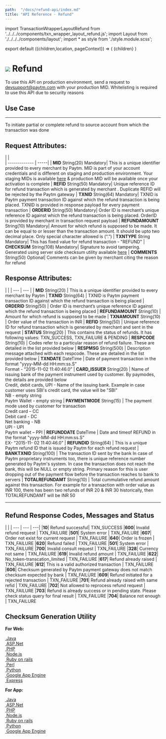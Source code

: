 ```yaml
---
path:  "/docs/refund-api/index.md"
title: "API Reference - Refund"
---    
```


import TransactionWrapperLayoutRefund from '../../../components/txn_wrapper_layout_refund.js';
import Layout from './../../../components/layout';
import * as style from './style.module.scss';

export default ({children,location, pageContext}) => (
    <Layout pageContext={pageContext}>
        <TransactionWrapperLayoutRefund checked={false}>
            {children}
        </TransactionWrapperLayoutRefund>
    </Layout>
)

<div>
<h1 className={`${style.statusHeading}`}><span><img src='/assets/tag-post.svg'/></span> Refund</h1>
</div>

To use this API on production environment, send a request to devsupport@paytm.com with your production MID. Whitelisting is required to use this API due to security reasons

## Use Case
---
To initiate partial or complete refund to source account from which the transaction was done

## Request Attributes:

|    |    
| ------------- | -----|
| **MID** String(20) Mandatory| This is a unique identifier provided to every merchant by Paytm. MID is part of your account credentials and is different on staging and production environment. Your staging MIDs is available <a href="https://dashboard.paytm.com/next/apikeys?src=dev" target="_blank">here</a> & production MID will be available once your activation is complete
| **REFID** String(50) Mandatory| Unique reference ID for refund transaction which is generated by merchant . Duplicate REFID will be rejected by the Paytm gateway
| **TXNID** String(64) Mandatory| TXNID is Paytm payment transaction ID against which the refund transaction is being placed. TXNID is provided in response payload for every payment transaction
| **ORDERID** String(50) Mandatory| Order ID is merchant’s unique reference ID against which the refund transaction is being placed. OrderID is provided by merchant in transaction request payload
| **REFUNDAMOUNT** String(10) Mandatory| Amount for which refund is supposed to be made. It can be equal to or lesser than the transaction amount. It should be upto two decimal place. Only special character allowed is (“.”)
| **TXNTYPE** String Mandatory| This has fixed value for refund transaction - "REFUND"
| **CHECKSUM** String(108) Mandatory| Signature to avoid tampering. Generated using server side checksum utility available  <a href="#code">here</a>
| **COMMENTS** String(50) Optional| Comments can be given by merchant citing the reason for refund 

<div className={`${style.space10}`}></div>

## Response Attributes:

| |
| --- | --- |
| **MID** String(20) | This is a unique identifier provided to every merchant by Paytm
| **TXNID** String(64) | TXNID is Paytm payment transaction ID against which the refund transaction is being placed
| **ORDERID** String(50) | Order ID is merchant’s unique reference ID against which the refund transaction is being placed
| **REFUNDAMOUNT** String(10) | Amount for which refund is supposed to be made
| **TXNAMOUNT** String(10) | Order value of the transaction in INR
| **REFID** String(50) | Unique reference ID for refund transaction which is generated by merchant and sent in the request
| **STATUS** String(20) | This contains the status of refunds. It has following values: TXN_SUCCESS, TXN_FAILURE & PENDING
| **RESPCODE** String(10) | Codes refer to a particular reason of refund failure. These are detailed in the list provided below
| **RESPMSG** String(500) | Description message attached with each respcode. These are detailed in the list provided below
| **TXNDATE** DateTime | Date of payment transaction in the format "yyyy-MM-dd HH:mm:ss.S" <br/>Format - “2015-11-02 11:40:46.0”
| **CARD_ISSUER** String(20) | Name of issuing bank of the payment instrument used by customer. By paymodes, the details are provided below <br/>Credit, debit cards, UPI - Name of the issuing bank. Example in case customer uses SBI's credit card, the value will be "SBI"<br/>NB - empty string<br/>Paytm Wallet - empty string
| **PAYMENTMODE** String(15) | The payment mode used by customer for transaction <br/>Credit card  – CC <br/>Debit card  - DC <br/>Net banking  - NB<br/>UPI - UPI <br/>Paytm wallet – PPI 
| **REFUNDDATE** DateTime | Date and timeof REFUND in the format  "yyyy-MM-dd HH:mm:ss.S"<br/>EX- “2015-11- 02 11:40:46.0”
| **REFUNDID** String(64) | This is a unique Paytm refund ID that is issued by Paytm for each refund request
| **BANKTXNID** String(100) | The transaction ID sent by the bank In case of Paytm proprietary instruments too, there is unique reference number generated by Paytm's system. In case the transaction does not reach the bank, this will be NULL or empty string. Primary reason for this is user dropping out of the payment flow before the transaction reaches to bank to servers
| **TOTALREFUNDAMT** String(10) | Total cummulative refund amount against this transaction. For example for a transaction with order value as INR 100, there has been two refunds of INR 20  & INR 30 historically, then TOTALREFUNDAMT will be INR 50



---

<div className={`${style.space10}`}></div>

## Refund Response Codes, Messages and Status

 | |
| --- | --- | ---|
|**10**| Refund successful| TXN_SUCCESS
|**600**| Invalid refund request | TXN_FAILURE
|**501**| System error | TXN_FAILURE
|**607**| Order not exist for current request | TXN_FAILURE
|**640**| Order is frozen | TXN_FAILURE
|**620**| Refund failed | TXN_FAILURE
|**501**| System error | TXN_FAILURE
|**700**| Invalid consult request | TXN_FAILURE
|**328**| Currency not same | TXN_FAILURE
|**619**| Invalid refund amount | TXN_FAILURE
|**622**| No_token-transcation_limited | TXN_FAILURE
|**617**| Refund already raised | TXN_FAILURE
|**612**| This is a valid authorized transaction | TXN_FAILURE
|**606**| Checksum generated by Paytm payment gateway does not match checksum expected by bank | TXN_FAILURE
|**609**| Refund initiated for a rejected transaction | TXN_FAILURE
|**701**| Refund already raised with same refid | TXN_FAILURE
|**702**| Not allowed to reprocess refund request | TXN_FAILURE
|**703**| Refund is already success or in pending state. Please check status query for final result | TXN_FAILURE
|**704**| Balance not enough | TXN_FAILURE
	

<h2 class="checksum">Checksum Generation Utility
    <a name="code"></a>
</h2>

**For Web:**

<div className={`${style.ecomPlatform} grid  justify-start`}>
            <div className={`${style.ecomCard}`}>
                <a href='https://github.com/Paytm-Payments/Paytm_Web_Sample_Kit_Java' target="_blank" className={`${style.cardLink} grid justify-between align-center`}>
                    <span className={`grid vertical justify-between align-center`}>
                        <img src='/assets/java.png' alt=''/>
                        <label>Java</label>
                    </span>
                </a>
            </div>
            <div className={`${style.ecomCard}`}>
                <a href='https://github.com/Paytm-Payments/Paytm_Web_Sample_Kit_dotNet' target="_blank" className={`${style.cardLink} grid justify-between align-center`}>
                    <span className={`grid vertical justify-between align-center`}>
                        <img src='/assets/logo-dotnet.png' alt=''/>
                        <label>ASP.Net</label>
                    </span>
                </a>
            </div>
            <div className={`${style.ecomCard}`}>
                <a href='https://github.com/Paytm-Payments/Paytm_Web_Sample_Kit_PHP' target="_blank" className={`${style.cardLink} grid justify-between align-center`}>
                    <span className={`grid vertical justify-between align-center`}>
                        <img src='/assets/logo-php.png' alt=''/>
                        <label>PHP</label>
                    </span>
                </a>
            </div>
            <div className={`${style.ecomCard}`}>
                <a href='https://github.com/Paytm-Payments/Paytm_Web_Sample_Kit_NodeJs' target="_blank" className={`${style.cardLink} grid justify-between align-center`}>
                    <span className={`grid vertical justify-between align-center`}>
                        <img src='/assets/logo-nodejs.png' alt=''/>
                        <label>Node.js</label>
                    </span>
                </a>
            </div>
            <div className={`${style.ecomCard}`}>
                <a href='https://github.com/Paytm-Payments/Paytm_Web_Sample_Kit_Ruby' target="_blank" className={`${style.cardLink} grid justify-between align-center`}>
                    <span className={`grid vertical justify-between align-center`}>
                        <img src='/assets/logo-ruby-on-rails.png' alt=''/>
                        <label>Ruby on rails</label>
                    </span>
                </a>
            </div>
            <div className={`${style.ecomCard}`}>
                <a href='https://github.com/Paytm-Payments/Paytm_Web_Sample_Kit_Perl' target="_blank" className={`${style.cardLink} grid justify-between align-center`}>
                    <span className={`grid vertical justify-between align-center`}>
                        <img src='/assets/logo-perl.png' alt=''/>
                        <label>Perl</label>
                    </span>
                </a>
            </div>
            <div className={`${style.ecomCard}`}>
                <a href='https://github.com/Paytm-Payments/Paytm_Web_Sample_Kit_Python' target="_blank" className={`${style.cardLink} grid justify-between align-center`}>
                    <span className={`grid vertical justify-between align-center`}>
                        <img src='/assets/logo-python.png' alt=''/>
                        <label>Python</label>
                    </span>
                </a>
            </div>
            <div className={`${style.ecomCard}`}>
                <a href='https://github.com/Paytm-Payments/Paytm_Google_App_Engine_Kit' target="_blank" className={`${style.cardLink} grid justify-between align-center`}>
                    <span className={`grid vertical justify-between align-center`}>
                        <img src='/assets/logo-google-app-engine.png' alt=''/>
                        <label>Google App Engine</label>
                    </span>
                </a>
            </div>
            <div className={`${style.ecomCard}`}>
                <a href='https://github.com/Paytm-Payments/Paytm_Web_Sample_Kit_NodeJs_Express_Project  ' target="_blank" className={`${style.cardLink} grid justify-between align-center`}>
                    <span className={`grid vertical justify-between align-center`}>
                        <img src='/assets/logo-express.png' alt=''/>
                        <label>Express</label>
                    </span>
                </a>
            </div>
</div>


**For App:**

<div className={`${style.ecomPlatform} grid justify-start`}>
            <div className={`${style.ecomCard}`}>
                <a href='https://github.com/Paytm-Payments/Paytm_App_Checksum_Kit_JAVA' target="_blank" className={`${style.cardLink} grid justify-between align-center`}>
                    <span className={`grid vertical justify-between align-center`}>
                        <img src='/assets/java.png' alt=''/>
                        <label>Java</label>
                    </span>
                </a>
            </div>
            <div className={`${style.ecomCard}`}>
                <a href='https://github.com/Paytm-Payments/Paytm_App_Checksum_Kit_DotNet' target="_blank" className={`${style.cardLink} grid justify-between align-center`}>
                    <span className={`grid vertical justify-between align-center`}>
                        <img src='/assets/logo-dotnet.png' alt=''/>
                        <label>ASP.Net</label>
                    </span>
                </a>
            </div>
            <div className={`${style.ecomCard}`}>
                <a href='https://github.com/Paytm-Payments/Paytm_App_Checksum_Kit_PHP' target="_blank" className={`${style.cardLink} grid justify-between align-center`}>
                    <span className={`grid vertical justify-between align-center`}>
                        <img src='/assets/logo-php.png' alt=''/>
                        <label>PHP</label>
                    </span>
                </a>
            </div>
            <div className={`${style.ecomCard}`}>
                <a href='https://github.com/Paytm-Payments/Paytm_App_Checksum_Kit_NodeJs' target="_blank" className={`${style.cardLink} grid justify-between align-center`}>
                    <span className={`grid vertical justify-between align-center`}>
                        <img src='/assets/logo-nodejs.png' alt=''/>
                        <label>Node.js</label>
                    </span>
                </a>
            </div>
            <div className={`${style.ecomCard}`}>
                <a href='https://github.com/Paytm-Payments/Paytm_App_Checksum_Kit_Ruby' target="_blank" className={`${style.cardLink} grid justify-between align-center`}>
                    <span className={`grid vertical justify-between align-center`}>
                        <img src='/assets/logo-ruby-on-rails.png' alt=''/>
                        <label>Ruby on rails</label>
                    </span>
                </a>
            </div>
            <div className={`${style.ecomCard}`}>
                <a href='https://github.com/Paytm-Payments/Paytm_App_Checksum_Kit_Python' target="_blank" className={`${style.cardLink} grid justify-between align-center`}>
                    <span className={`grid vertical justify-between align-center`}>
                        <img src='/assets/logo-python.png' alt=''/>
                        <label>Python</label>
                    </span>
                </a>
            </div>
            <div className={`${style.ecomCard}`}>
                <a href='https://github.com/Paytm-Payments/Paytm_Google_App_Engine_Kit' target="_blank" className={`${style.cardLink} grid justify-between align-center`}>
                    <span className={`grid vertical justify-between align-center`}>
                        <img src='/assets/logo-google-app-engine.png' alt=''/>
                        <label>Google App Engine</label>
                    </span>
                </a>
            </div>
</div>
